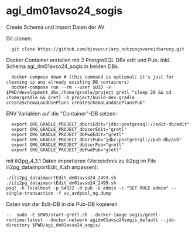 # agi_dm01avso24_sogis 
Create Schema und Import Daten der AV

Git clonen:
```
  git clone https://github.com/bjsvwcur/arp_nutzungsvereinbarung.git
```

Docker Container erstellen mit 2 PostgreSQL DBs edit und Pub. Inkl. Schema agi_dm01avso24_sogis in beiden DBs.

```
  docker-compose down # (this command is optional; it's just for cleaning up any already existing DB containers)
  docker-compose run --rm --user $UID -v $PWD/development_dbs:/home/gradle/project gretl "sleep 20 && cd /home/gradle && gretl -b project/build-dev.gradle createSchemaLandUsePlans createSchemaLandUsePlansPub"
```

ENV Variablen auf die "Container"-DB setzen:
```
  export ORG_GRADLE_PROJECT_dbUriEdit="jdbc:postgresql://edit-db/edit"
  export ORG_GRADLE_PROJECT_dbUserEdit="gretl"
  export ORG_GRADLE_PROJECT_dbPwdEdit="gretl"
  export ORG_GRADLE_PROJECT_dbUriPub="jdbc:postgresql://pub-db/pub"
  export ORG_GRADLE_PROJECT_dbUserPub="gretl"
  export ORG_GRADLE_PROJECT_dbPwdPub="gretl"

```

mit ili2pg_4.3.1 Daten importieren (Verzeichnis zu ili2pg im File ili2pg_dataimportEdit_X.sh anpassen):
```
./ili2pg_dataimportEdit_dm01avso24_2493.sh
./ili2pg_dataimportEdit_dm01avso24_2499.sh
psql -h localhost -p 54322 -d pub -U admin -c "SET ROLE admin" --single-transaction -f av_avdpool_ng.dump
```

Daten von der Edit-DB in die Pub-DB kopieren
```
--  sudo -E $PWD/start-gretl.sh --docker-image sogis/gretl-runtime:latest --docker-network agidm01avso24sogis_default --job-directory $PWD/agi_dm01avso24_sogis/
  ```
